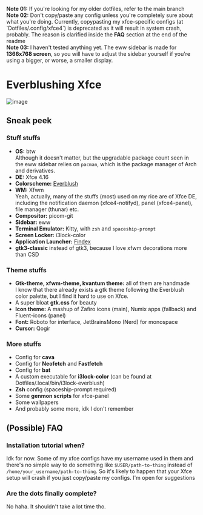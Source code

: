 <p>
<b>Note 01:</b> If you're looking for my older dotfiles, refer to the main branch<br>
<b>Note 02:</b> Don't copy/paste any config unless you're completely sure about what you're doing. Currently, copypasting my xfce-specific configs (at `Dotfiles/.config/xfce4`) is deprecated as it will result in system crash, probably. The reason is clarified inside the <b>FAQ</b> section at the end of the readme<br>
<b>Note 03:</b> I haven't tested anything yet. The eww sidebar is made for <b>1366x768 screen</b>, so you will have to adjust the sidebar yourself if you're using a bigger, or worse, a smaller display.
</p>

# Everblushing Xfce
![image](https://user-images.githubusercontent.com/86041547/178043482-d8c6a37a-c41f-4a8b-9708-b54051a9bb5d.png)

## Sneak peek

### Stuff stuffs
* <b>OS:</b> btw<br>
Although it doesn't matter, but the upgradable package count seen in the eww sidebar relies on `pacman`, which is the package manager of Arch and derivatives.
* <b>DE:</b> Xfce 4.16
* <b>Colorscheme:</b> [Everblush](https://github.com/Everblush)
* <b>WM:</b> Xfwm<br>
Yeah, actually, many of the stuffs (most) used on my rice are of Xfce DE, including the notification daemon (xfce4-notifyd), panel (xfce4-panel), file manager (thunar) etc.
* <b>Compositor:</b> picom-git
* <b>Sidebar:</b> eww
* <b>Terminal Emulator:</b> Kitty, with `zsh` and `spaceship-prompt`
* <b>Screen Locker:</b> i3lock-color 
* <b>Application Launcher:</b> [Findex](https://github.com/mdgaziur/findex)
* <b>gtk3-classic</b> instead of gtk3, because I love xfwm decorations more than CSD

### Theme stuffs
* <b>Gtk-theme, xfwm-theme, kvantum theme:</b> all of them are handmade<br>
I know that there already exists a gtk theme following the Everblush color palette, but I find it hard to use on Xfce.
* A super bloat <b>gtk.css</b> for beauty
* <b>Icon theme:</b> A mashup of Zafiro icons (main), Numix apps (fallback) and Fluent-icons (panel)
* <b>Font:</b> Roboto for interface, JetBrainsMono (Nerd) for monospace
* <b>Cursor:</b> Qogir

### More stuffs
* Config for <b>cava</b>
* Config for <b>Neofetch</b> and <b>Fastfetch</b>
* Config for <b>bat</b>
* A custom executable for <b>i3lock-color</b> (can be found at Dotfiles/.local/bin/i3lock-everblush)
* <b>Zsh</b> config (spaceship-prompt required)
* Some <b>genmon scripts</b> for xfce-panel
* Some wallpapers
* And probably some more, idk I don't remember

## (Possible) FAQ

### Installation tutorial when?
Idk for now. Some of my xfce configs have my username used in them and there's no simple way to do something like `$USER/path-to-thing` instead of `/home/your_username/path-to-thing`. So it's likely to happen that your Xfce setup will crash if you just copy/paste my configs. I'm open for suggestions

### Are the dots finally complete?
No haha. It shouldn't take a lot time tho.
